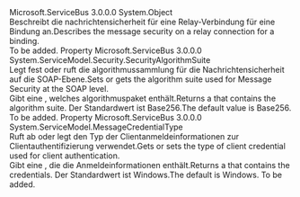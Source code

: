 <Type Name="MessageSecurityOverRelayConnection" FullName="Microsoft.ServiceBus.MessageSecurityOverRelayConnection">
  <TypeSignature Language="C#" Value="public sealed class MessageSecurityOverRelayConnection" />
  <TypeSignature Language="ILAsm" Value=".class public auto ansi sealed beforefieldinit MessageSecurityOverRelayConnection extends System.Object" />
  <TypeSignature Language="DocId" Value="T:Microsoft.ServiceBus.MessageSecurityOverRelayConnection" />
  <TypeSignature Language="VB.NET" Value="Public NotInheritable Class MessageSecurityOverRelayConnection" />
  <TypeSignature Language="F#" Value="type MessageSecurityOverRelayConnection = class" />
  <AssemblyInfo>
    <AssemblyName>Microsoft.ServiceBus</AssemblyName>
    <AssemblyVersion>3.0.0.0</AssemblyVersion>
  </AssemblyInfo>
  <Base>
    <BaseTypeName>System.Object</BaseTypeName>
  </Base>
  <Interfaces />
  <Docs>
    <summary><span data-ttu-id="8522d-101">Beschreibt die nachrichtensicherheit für eine Relay-Verbindung für eine Bindung an.</span><span class="sxs-lookup"><span data-stu-id="8522d-101">Describes the message security on a relay connection for a binding.</span></span></summary>
    <remarks>To be added.</remarks>
  </Docs>
  <Members>
    <Member MemberName="AlgorithmSuite">
      <MemberSignature Language="C#" Value="public System.ServiceModel.Security.SecurityAlgorithmSuite AlgorithmSuite { get; set; }" />
      <MemberSignature Language="ILAsm" Value=".property instance class System.ServiceModel.Security.SecurityAlgorithmSuite AlgorithmSuite" />
      <MemberSignature Language="DocId" Value="P:Microsoft.ServiceBus.MessageSecurityOverRelayConnection.AlgorithmSuite" />
      <MemberSignature Language="VB.NET" Value="Public Property AlgorithmSuite As SecurityAlgorithmSuite" />
      <MemberSignature Language="F#" Value="member this.AlgorithmSuite : System.ServiceModel.Security.SecurityAlgorithmSuite with get, set" Usage="Microsoft.ServiceBus.MessageSecurityOverRelayConnection.AlgorithmSuite" />
      <MemberType>Property</MemberType>
      <AssemblyInfo>
        <AssemblyName>Microsoft.ServiceBus</AssemblyName>
        <AssemblyVersion>3.0.0.0</AssemblyVersion>
      </AssemblyInfo>
      <ReturnValue>
        <ReturnType>System.ServiceModel.Security.SecurityAlgorithmSuite</ReturnType>
      </ReturnValue>
      <Docs>
        <summary><span data-ttu-id="8522d-102">Legt fest oder ruft die algorithmussammlung für die Nachrichtensicherheit auf die SOAP-Ebene.</span><span class="sxs-lookup"><span data-stu-id="8522d-102">Sets or gets the algorithm suite used for Message Security at the SOAP level.</span></span> </summary>
        <value><span data-ttu-id="8522d-103">Gibt eine <see cref="T:System.ServiceModel.Security.SecurityAlgorithmSuite" /> , welches algorithmuspaket enthält.</span><span class="sxs-lookup"><span data-stu-id="8522d-103">Returns a <see cref="T:System.ServiceModel.Security.SecurityAlgorithmSuite" /> that contains the algorithm suite.</span></span> <span data-ttu-id="8522d-104">Der Standardwert ist Base256.</span><span class="sxs-lookup"><span data-stu-id="8522d-104">The default value is Base256.</span></span></value>
        <remarks>To be added.</remarks>
      </Docs>
    </Member>
    <Member MemberName="ClientCredentialType">
      <MemberSignature Language="C#" Value="public System.ServiceModel.MessageCredentialType ClientCredentialType { get; set; }" />
      <MemberSignature Language="ILAsm" Value=".property instance valuetype System.ServiceModel.MessageCredentialType ClientCredentialType" />
      <MemberSignature Language="DocId" Value="P:Microsoft.ServiceBus.MessageSecurityOverRelayConnection.ClientCredentialType" />
      <MemberSignature Language="VB.NET" Value="Public Property ClientCredentialType As MessageCredentialType" />
      <MemberSignature Language="F#" Value="member this.ClientCredentialType : System.ServiceModel.MessageCredentialType with get, set" Usage="Microsoft.ServiceBus.MessageSecurityOverRelayConnection.ClientCredentialType" />
      <MemberType>Property</MemberType>
      <AssemblyInfo>
        <AssemblyName>Microsoft.ServiceBus</AssemblyName>
        <AssemblyVersion>3.0.0.0</AssemblyVersion>
      </AssemblyInfo>
      <ReturnValue>
        <ReturnType>System.ServiceModel.MessageCredentialType</ReturnType>
      </ReturnValue>
      <Docs>
        <summary><span data-ttu-id="8522d-105">Ruft ab oder legt den Typ der Clientanmeldeinformationen zur Clientauthentifizierung verwendet.</span><span class="sxs-lookup"><span data-stu-id="8522d-105">Gets or sets the type of client credential used for client authentication.</span></span></summary>
        <value><span data-ttu-id="8522d-106">Gibt eine <see cref="T:System.ServiceModel.MessageCredentialType" /> , die die Anmeldeinformationen enthält.</span><span class="sxs-lookup"><span data-stu-id="8522d-106">Returns a <see cref="T:System.ServiceModel.MessageCredentialType" /> that contains the credentials.</span></span> <span data-ttu-id="8522d-107">Der Standardwert ist Windows.</span><span class="sxs-lookup"><span data-stu-id="8522d-107">The default is Windows.</span></span></value>
        <remarks>To be added.</remarks>
      </Docs>
    </Member>
  </Members>
</Type>